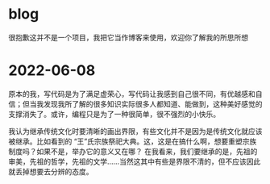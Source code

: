 # blog
很抱歉这并不是一个项目，我把它当作博客来使用，欢迎你了解我的所思所想

# 2022-06-08
原本的我，写代码是为了满足虚荣心，写代码让我感到自己很不同，有优越感和自信；但当我发现我所了解的很多知识实际很多人都知道、能做到，这种美好感觉的支撑消失了。或许，编程只是为了一种很简单，很不强烈的小快乐。

我认为继承传统文化时要清晰的画出界限，有些文化并不是因为是传统文化就应该被继承。比如看到的 “王”氏宗族祭祀大典。这，这是在搞什么啊，想要重塑宗族制度吗？如果不是，举办它的意义又在哪？
在我看来，我们要继承的是，先祖的审美，先祖的哲学，先祖的文学……当然这其中有些是界限不清的，但不应该因此就丢掉想要去分辨的态度。
